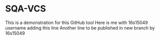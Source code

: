 # SQA-VCS
This is a demonstration for this GitHub tool
Here is me with 16s15049 username adding this line
Another line to be published in new branch by 16s15049
